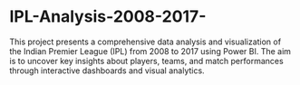 # IPL-Analysis-2008-2017-
This project presents a comprehensive data analysis and visualization of the Indian Premier League (IPL) from 2008 to 2017 using Power BI. The aim is to uncover key insights about players, teams, and match performances through interactive dashboards and visual analytics.
